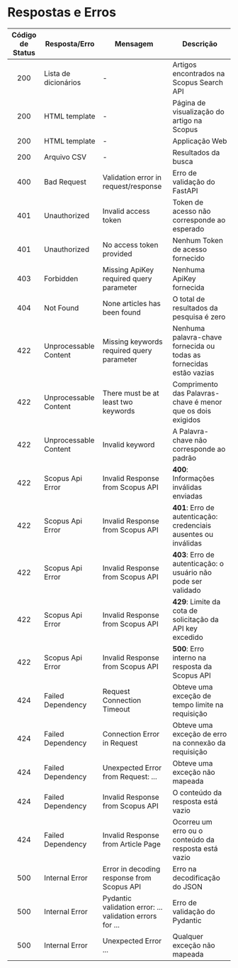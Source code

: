# Respostas e Erros

| Código de Status | Resposta/Erro         | Mensagem                                                 | Descrição                                                           |
| :--------------: | --------------------- | -------------------------------------------------------- | ------------------------------------------------------------------- |
| 200              | Lista de dicionários  | -                                                        | Artigos encontrados na Scopus Search API                            |
| 200              | HTML template         | -                                                        | Página de visualização do artigo na Scopus                          |
| 200              | HTML template         | -                                                        | Applicação Web                                                      |
| 200              | Arquivo CSV           | -                                                        | Resultados da busca                                                 |
| 400              | Bad Request           | Validation error in request/response                     | Erro de validação do FastAPI                                        |
| 401              | Unauthorized          | Invalid access token                                     | Token de acesso não corresponde ao esperado                         |
| 401              | Unauthorized          | No access token provided                                 | Nenhum Token de acesso fornecido                                    |
| 403              | Forbidden             | Missing ApiKey required query parameter                  | Nenhuma ApiKey fornecida                                            |
| 404              | Not Found             | None articles has been found                             | O total de resultados da pesquisa é zero                            |
| 422              | Unprocessable Content | Missing keywords required query parameter                | Nenhuma palavra-chave fornecida ou todas as fornecidas estão vazias |
| 422              | Unprocessable Content | There must be at least two keywords                      | Comprimento das Palavras-chave é menor que os dois exigidos         |
| 422              | Unprocessable Content | Invalid keyword                                          | A Palavra-chave não corresponde ao padrão                           |
| 422              | Scopus Api Error      | Invalid Response from Scopus API                         | **400**: Informações inválidas enviadas                             |
| 422              | Scopus Api Error      | Invalid Response from Scopus API                         | **401**: Erro de autenticação: credenciais ausentes ou inválidas    |
| 422              | Scopus Api Error      | Invalid Response from Scopus API                         | **403**: Erro de autenticação: o usuário não pode ser validado      |
| 422              | Scopus Api Error      | Invalid Response from Scopus API                         | **429**: Limite da cota de solicitação da API key excedido          |
| 422              | Scopus Api Error      | Invalid Response from Scopus API                         | **500**: Erro interno na resposta da Scopus API                     |
| 424              | Failed Dependency     | Request Connection Timeout                               | Obteve uma exceção de tempo limite na requisição                    |
| 424              | Failed Dependency     | Connection Error in Request                              | Obteve uma exceção de erro na connexão da requisição                |
| 424              | Failed Dependency     | Unexpected Error from Request: ...                       | Obteve uma exceção não mapeada                                      |
| 424              | Failed Dependency     | Invalid Response from Scopus API                         | O conteúdo da resposta está vazio                                   |
| 424              | Failed Dependency     | Invalid Response from Article Page                       | Ocorreu um erro ou o conteúdo da resposta está vazio                |
| 500              | Internal Error        | Error in decoding response from Scopus API               | Erro na decodificação do JSON                                       |
| 500              | Internal Error        | Pydantic validation error: ... validation errors for ... | Erro de validação do Pydantic                                       |
| 500              | Internal Error        | Unexpected Error ...                                     | Qualquer exceção não mapeada                                        |
